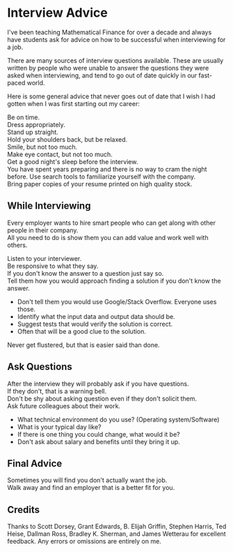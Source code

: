 # Interview Advice

I've been teaching Mathematical Finance for over a decade and always
have students ask for advice on how to be successful when interviewing
for a job.

There are many sources of interview questions available. These are
usually written by people who were unable to answer the questions they
were asked when interviewing, and tend to go out of date quickly in our
fast-paced world.

Here is some general advice that never goes out of date that I wish I had
gotten when I was first starting out my career:

Be on time.  
Dress appropriately.  
Stand up straight.  
Hold your shoulders back, but be relaxed.  
Smile, but not too much.  
Make eye contact, but not too much.  
Get a good night's sleep before the interview.  
You have spent years preparing and there is no way to cram the night before.
Use search tools to familiarize yourself with the company.  
Bring paper copies of your resume printed on high quality stock.  

## While Interviewing

Every employer wants to hire smart people who can get along with other people in their company.  
All you need to do is show them you can add value and work well with others.  

Listen to your interviewer.  
Be responsive to what they say.  
If you don't know the answer to a question just say so.  
Tell them how you would approach finding a solution if you don't know the answer.

- Don't tell them you would use Google/Stack Overflow. Everyone uses those.
- Identify what the input data and output data should be.
- Suggest tests that would verify the solution is correct.
- Often that will be a good clue to the solution.

Never get flustered, but that is easier said than done.  

## Ask Questions

After the interview they will probably ask if you have questions.  
If they don't, that is a warning bell.  
Don't be shy about asking question even if they don't solicit them.  
Ask future colleagues about their work.
- What technical environment do you use? (Operating system/Software)
- What is your typical day like?
- If there is one thing you could change, what would it be?
- Don't ask about salary and benefits until they bring it up.

## Final Advice

Sometimes you will find you don't actually want the job.  
Walk away and find an employer that is a better fit for you.  

## Credits

Thanks to Scott Dorsey, Grant Edwards, B. Elijah Griffin, Stephen Harris,
Ted Heise, Dallman Ross, Bradley K. Sherman, and James Wetterau for
excellent feedback. Any errors or omissions are entirely on me.

